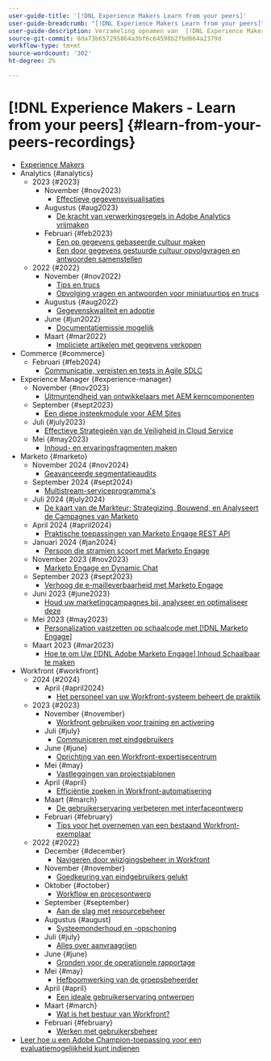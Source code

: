 ```yaml
---
user-guide-title: '[!DNL Experience Makers Learn from your peers]'
user-guide-breadcrumb: "[!DNL Experience Makers Learn from your peers]"
user-guide-description: Verzameling opnamen van  [!DNL Experience Makers Learn from your peers]
source-git-commit: 8da73b657295864a3bf6c64598b2fbd664a2379d
workflow-type: tm+mt
source-wordcount: '302'
ht-degree: 2%

---
```



# [!DNL Experience Makers - Learn from your peers] {#learn-from-your-peers-recordings}

+ [Experience Makers](overview.md)
+ Analytics {#analytics}
   + 2023 {#2023}
      + November {#nov2023}
         + [Effectieve gegevensvisualisaties](analytics/nov2023/impactful-data-visualizations.md)
      + Augustus {#aug2023}
         + [De kracht van verwerkingsregels in Adobe Analytics vrijmaken](analytics/aug2023/processing-rules.md)
      + Februari {#feb2023}
         + [Een op gegevens gebaseerde cultuur maken](analytics/feb2023/data-driven-culture.md)
         + [Een door gegevens gestuurde cultuur opvolgvragen en antwoorden samenstellen](analytics/feb2023/data-driven-culture-q-and-a.md)
   + 2022 {#2022}
      + November {#nov2022}
         + [Tips en trucs](analytics/nov2022/tips-and-tricks.md)
         + [Opvolging vragen en antwoorden voor miniatuurtips en trucs](analytics/nov2022/tips-and-tricks-q-and-a.md)
      + Augustus {#aug2022}
         + [Gegevenskwaliteit en adoptie](analytics/aug2022/data-quality.md)
      + June {#jun2022}
         + [Documentatiemissie mogelijk](analytics/june2022/mission-possible.md)
      + Maart {#mar2022}
         + [Impliciete artikelen met gegevens verkopen](analytics/mar2022/stories-with-data.md)
+ Commerce {#commerce}
   + Februari {#feb2024}
      + [Communicatie, vereisten en tests in Agile SDLC](commerce/2024/agile-sdlc.md)
+ Experience Manager {#experience-manager}
   + November {#nov2023}
      + [Uitmuntendheid van ontwikkelaars met AEM kerncomponenten](experience-manager/nov2023/core-components.md)
   + September {#sept2023}
      + [Een diepe insteekmodule voor AEM Sites](experience-manager/sept2023/aem-sites-tools.md)
   + Juli {#july2023}
      + [ Effectieve Strategieën van de Veiligheid in Cloud Service ](experience-manager/july2023/effective-security-strategies-in-cloud-service.md)
   + Mei {#may2023}
      + [Inhoud- en ervaringsfragmenten maken](experience-manager/may2023/mastering-content-and-experience-fragments.md)
+ Marketo {#marketo}
   + November 2024 {#nov2024}
      + [Geavanceerde segmentatieaudits](marketo/nov2024/advanced-segmentation.md)
   + September 2024 {#sept2024}
      + [Multistream-serviceprogramma&#39;s](marketo/sept2024/multi-stream-engagement-programs.md)
   + Juli 2024 {#july2024}
      + [De kaart van de Markteur: Strategizing, Bouwend, en Analyseert de Campagnes van Marketo](marketo/july2024/marketers-map-marketo-campaigns.md)
   + April 2024 {#april2024}
      + [Praktische toepassingen van Marketo Engage REST API](marketo/april2024/practical-applications-of-marketo-engage-rest-api.md)
   + Januari 2024 {#jan2024}
      + [Persoon die stramien scoort met Marketo Engage](marketo/jan2024/person-scoring-mastery.md)
   + November 2023 {#nov2023}
      + [Marketo Engage en Dynamic Chat](marketo/nov2023/dynamic-chat.md)
   + September 2023 {#sept2023}
      + [Verhoog de e-mailleverbaarheid met Marketo Engage](marketo/sept2023/email-deliverability.md)
   + Juni 2023 {#june2023}
      + [Houd uw marketingcampagnes bij, analyseer en optimaliseer deze](marketo/june2023/marketing-campaigns.md)
   + Mei 2023 {#may2023}
      + [Personalization vastzetten op schaalcode met  [!DNL Marketo Engage]](marketo/may2023/personalization-at-scale.md)
   + Maart 2023 {#mar2023}
      + [Hoe te om Uw  [!DNL Adobe Marketo Engage]  Inhoud Schaalbaar te maken](marketo/mar2023/templates-tokens-teamwork.md)
+ Workfront {#workfront}
   + 2024 {#2024}
      + April {#april2024}
         + [Het personeel van uw Workfront-systeem beheert de praktijk](workfront/2024/04/staffing-your-workfront-system-admin-practice.md)
   + 2023 {#2023}
      + November {#november}
         + [Workfront gebruiken voor training en activering](workfront/2023/11/using-workfront-for-training-and-enablement.md)
      + Juli {#july}
         + [Communiceren met eindgebruikers](workfront/2023/07/communicating-with-end-users.md)
      + June {#june}
         + [Oprichting van een Workfront-expertisecentrum](workfront/2023/06/establishing-a-workfront-center-of-excellence.md)
      + Mei {#may}
         + [Vastleggingen van projectsjablonen](workfront/2023/05/foundations-of-project-templates.md)
      + April {#april}
         + [Efficiëntie zoeken in Workfront-automatisering](workfront/2023/04/finding-efficiencies-in-workfront-automation.md)
      + Maart {#march}
         + [De gebruikerservaring verbeteren met interfaceontwerp](workfront/2023/03/improving-user-experience-with-interface-design.md)
      + Februari {#february}
         + [Tips voor het overnemen van een bestaand Workfront-exemplaar](workfront/2023/02/tips-for-taking-over-an-existing-workfront-instance.md)
   + 2022 {#2022}
      + December {#december}
         + [Navigeren door wijzigingsbeheer in Workfront](workfront/2022/12/navigating-change-management.md)
      + November {#november}
         + [Goedkeuring van eindgebruikers gelukt](workfront/2022/11/successful-end-user-adoption.md)
      + Oktober {#october}
         + [Workflow en procesontwerp](workfront/2022/10/workflow-and-process-design.md)
      + September {#september}
         + [Aan de slag met resourcebeheer](workfront/2022/09/getting-started-with-resource-management.md)
      + Augustus {#august}
         + [Systeemonderhoud en -opschoning](workfront/2022/08/system-maintenance-and-cleanup.md)
      + Juli {#july}
         + [Alles over aanvraagrijen](workfront/2022/07/all-about-request-queues.md)
      + June {#june}
         + [Gronden voor de operationele rapportage](workfront/2022/06/foundations-of-operational-reporting.md)
      + Mei {#may}
         + [Hefboomwerking van de groepsbeheerder](workfront/2022/05/leveraging-the-group-admin.md)
      + April {#april}
         + [Een ideale gebruikerservaring ontwerpen](workfront/2022/04/designing-an-ideal-user-experience.md)
      + Maart {#march}
         + [Wat is het bestuur van Workfront?](workfront/2022/03/what-is-workfront-governance.md)
      + Februari {#february}
         + [Werken met gebruikersbeheer](workfront/2022/02/understanding-user-management.md)
+ [Leer hoe u een Adobe Champion-toepassing voor een evaluatiemogelijkheid kunt indienen](./adobe-champion-application.md)
